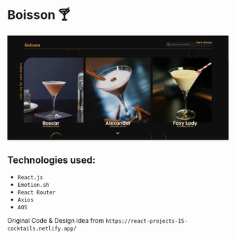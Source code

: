 # Boisson 🍸

![alt text](public/boisson.jpg)

## Technologies used:

- `React.js`
- `Emotion.sh`
- `React Router`
- `Axios`
- `AOS`

Original Code & Design
idea from `https://react-projects-15-cocktails.netlify.app/`

